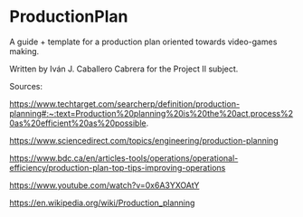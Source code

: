 # ProductionPlan
A guide + template for a production plan oriented towards video-games making.

Written by Iván J. Caballero Cabrera for the Project II subject.


Sources:

https://www.techtarget.com/searcherp/definition/production-planning#:~:text=Production%20planning%20is%20the%20act,process%20as%20efficient%20as%20possible.

https://www.sciencedirect.com/topics/engineering/production-planning

https://www.bdc.ca/en/articles-tools/operations/operational-efficiency/production-plan-top-tips-improving-operations

https://www.youtube.com/watch?v=0x6A3YXOAtY

https://en.wikipedia.org/wiki/Production_planning

